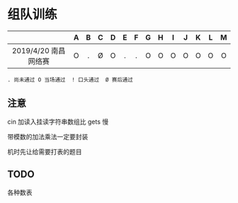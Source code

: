 # 组队训练

|                 |  A   |  B   |  C   |  D   |  E   |  F   |  G   |  H   |  I   |  J   |  K   |  L   |  M   |
| :-------------: | :--: | :--: | :--: | :--: | :--: | :--: | :--: | :--: | :--: | :--: | :--: | :--: | :--: |
| 2019/4/20 南昌网络赛 |  O   |  .   |  Ø   |  O   |  .   |  .   |  O   |  O   |  O   |  O   |  O   |  O   |  O   |

`. 尚未通过 O 当场通过  ! 口头通过  Ø 赛后通过`

## 注意

cin 加读入挂读字符串数组比 gets 慢

带模数的加法乘法一定要封装

机时先让给需要打表的题目

## TODO

各种数表